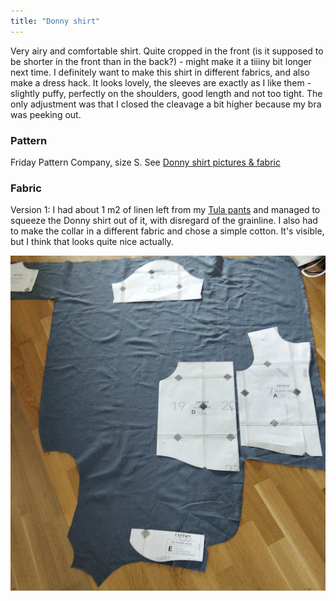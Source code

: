 ```yaml
---
title: "Donny shirt"
---
```


Very airy and comfortable shirt. Quite cropped in the front (is it supposed to be shorter in the front than in the back?) - might make it a tiiiny bit longer next time. 
I definitely want to make this shirt in different fabrics, and also make a dress hack. It looks lovely, the sleeves are exactly as I like them - slightly puffy, perfectly on the shoulders, good length and not too tight. The only adjustment was that I closed the cleavage a bit higher because my bra was peeking out. 

### Pattern
Friday Pattern Company, size S. See [Donny shirt pictures & fabric](projects/sewing/Donny%20shirt%20pictures%20&%20fabric.md)

### Fabric
Version 1: I had about 1 m2 of linen left from my [Tula pants](projects/sewing/Tula%20pants%20&%20shorts%20(Papercut%20Patterns).md) and managed to squeeze the Donny shirt out of it, with disregard of the grainline. I also had to make the collar in a different fabric and chose a simple cotton. It's visible, but I think that looks quite nice actually. 

![](projects/attachments/Pasted%20image%2020230722173438.png)